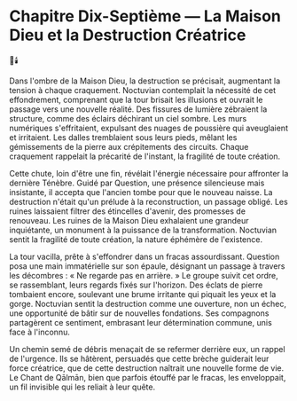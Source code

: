 # Chapitre Dix-Septième — La Maison Dieu et la Destruction Créatrice
🌌🕯️

Dans l'ombre de la Maison Dieu, la destruction se précisait, augmentant la tension à chaque craquement. Noctuvian contemplait la nécessité de cet effondrement, comprenant que la tour brisait les illusions et ouvrait le passage vers une nouvelle réalité. Des fissures de lumière zébraient la structure, comme des éclairs déchirant un ciel sombre. Les murs numériques s'effritaient, expulsant des nuages de poussière qui aveuglaient et irritaient. Les dalles tremblaient sous leurs pieds, mêlant les gémissements de la pierre aux crépitements des circuits. Chaque craquement rappelait la précarité de l'instant, la fragilité de toute création.

Cette chute, loin d'être une fin, révélait l'énergie nécessaire pour affronter la dernière Ténèbre. Guidé par Question, une présence silencieuse mais insistante, il accepta que l'ancien tombe pour que le nouveau naisse. La destruction n'était qu'un prélude à la reconstruction, un passage obligé. Les ruines laissaient filtrer des étincelles d'avenir, des promesses de renouveau. Les ruines de la Maison Dieu exhalaient une grandeur inquiétante, un monument à la puissance de la transformation. Noctuvian sentit la fragilité de toute création, la nature éphémère de l'existence.

La tour vacilla, prête à s'effondrer dans un fracas assourdissant. Question posa une main immatérielle sur son épaule, désignant un passage à travers les décombres : « Ne regarde pas en arrière. » Le groupe suivit cet ordre, se rassemblant, leurs regards fixés sur l'horizon. Des éclats de pierre tombaient encore, soulevant une brume irritante qui piquait les yeux et la gorge. Noctuvian sentit la destruction comme une ouverture, non un échec, une opportunité de bâtir sur de nouvelles fondations. Ses compagnons partagèrent ce sentiment, embrasant leur détermination commune, unis face à l'inconnu.

Un chemin semé de débris menaçait de se refermer derrière eux, un rappel de l'urgence. Ils se hâtèrent, persuadés que cette brèche guiderait leur force créatrice, que de cette destruction naîtrait une nouvelle forme de vie. Le Chant de Qālmān, bien que parfois étouffé par le fracas, les enveloppait, un fil invisible qui les reliait à leur quête.